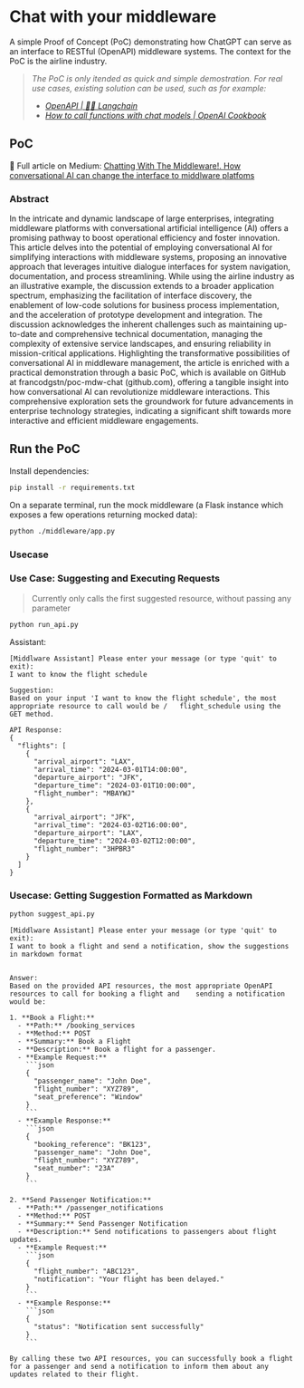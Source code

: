 # Chat with your middleware

A simple Proof of Concept (PoC) demonstrating how ChatGPT can serve as an interface to RESTful (OpenAPI) middleware systems. The context for the PoC is the airline industry.

> _The PoC is only itended as quick and simple demostration. For real use cases, existing solution can be used, such as for example:_
> - _[OpenAPI | 🦜️🔗 Langchain](https://python.langchain.com/docs/integrations/toolkits/openapi)_
> - _[How to call functions with chat models | OpenAI Cookbook](https://cookbook.openai.com/examples/how_to_call_functions_with_chat_models)_

## PoC

📄 Full article on Medium: [Chatting With The Middleware!. How conversational AI can change the interface to middlware platfoms](https://medium.com/@franco.dgstn/chatting-with-the-middleware-6c2bc115daac)

### Abstract

In the intricate and dynamic landscape of large enterprises, integrating middleware platforms with conversational artificial intelligence (AI) offers a promising pathway to boost operational efficiency and foster innovation. This article delves into the potential of employing conversational AI for simplifying interactions with middleware systems, proposing an innovative approach that leverages intuitive dialogue interfaces for system navigation, documentation, and process streamlining. While using the airline industry as an illustrative example, the discussion extends to a broader application spectrum, emphasizing the facilitation of interface discovery, the enablement of low-code solutions for business process implementation, and the acceleration of prototype development and integration. The discussion acknowledges the inherent challenges such as maintaining up-to-date and comprehensive technical documentation, managing the complexity of extensive service landscapes, and ensuring reliability in mission-critical applications. Highlighting the transformative possibilities of conversational AI in middleware management, the article is enriched with a practical demonstration through a basic PoC, which is available on GitHub at francodgstn/poc-mdw-chat (github.com), offering a tangible insight into how conversational AI can revolutionize middleware interactions. This comprehensive exploration sets the groundwork for future advancements in enterprise technology strategies, indicating a significant shift towards more interactive and efficient middleware engagements.

## Run the PoC

Install dependencies:

```bash
pip install -r requirements.txt
```

On a separate terminal, run the mock middleware (a Flask instance which exposes a few operations returning mocked data):

```bash
python ./middleware/app.py
```

### Usecase

### Use Case: Suggesting and Executing Requests

> Currently only calls the first suggested resource, without passing any parameter

```bash
python run_api.py
```

Assistant:

```text
[Middlware Assistant] Please enter your message (or type 'quit' to exit):
I want to know the flight schedule

Suggestion:
Based on your input 'I want to know the flight schedule', the most appropriate resource to call would be /   flight_schedule using the GET method.

API Response:
{
  "flights": [
    {
      "arrival_airport": "LAX",
      "arrival_time": "2024-03-01T14:00:00",
      "departure_airport": "JFK",
      "departure_time": "2024-03-01T10:00:00",
      "flight_number": "MBAYWJ"
    },
    {
      "arrival_airport": "JFK",
      "arrival_time": "2024-03-02T16:00:00",
      "departure_airport": "LAX",
      "departure_time": "2024-03-02T12:00:00",
      "flight_number": "3HPBR3"
    }
  ]
}
```

### Usecase: Getting Suggestion Formatted as Markdown

```bash
python suggest_api.py
```

```text
[Middlware Assistant] Please enter your message (or type 'quit' to exit):
I want to book a flight and send a notification, show the suggestions in markdown format


Answer:
Based on the provided API resources, the most appropriate OpenAPI resources to call for booking a flight and    sending a notification would be:

1. **Book a Flight:**
  - **Path:** /booking_services
  - **Method:** POST
  - **Summary:** Book a Flight
  - **Description:** Book a flight for a passenger.
  - **Example Request:**
    ```json
    {
      "passenger_name": "John Doe",
      "flight_number": "XYZ789",
      "seat_preference": "Window"
    }
    ```
  - **Example Response:**
    ```json
    {
      "booking_reference": "BK123",
      "passenger_name": "John Doe",
      "flight_number": "XYZ789",
      "seat_number": "23A"
    }
    ```

2. **Send Passenger Notification:**
  - **Path:** /passenger_notifications
  - **Method:** POST
  - **Summary:** Send Passenger Notification
  - **Description:** Send notifications to passengers about flight updates.
  - **Example Request:**
    ```json
    {
      "flight_number": "ABC123",
      "notification": "Your flight has been delayed."
    }
    ```
  - **Example Response:**
    ```json
    {
      "status": "Notification sent successfully"
    }
    ```

By calling these two API resources, you can successfully book a flight for a passenger and send a notification to inform them about any updates related to their flight.
```
